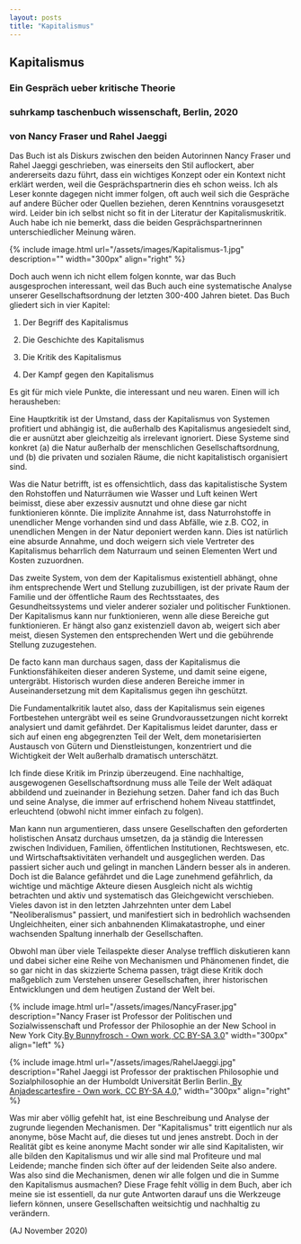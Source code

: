 ```yaml
---
layout: posts
title: "Kapitalismus"
---
```



## Kapitalismus
### Ein Gespräch ueber kritische Theorie
### suhrkamp taschenbuch wissenschaft, Berlin, 2020

### von Nancy Fraser und Rahel Jaeggi

<!-- ----------------------------------------------------------------------------- -->
<!-- ----------------------------------------------------------------------------- -->

Das Buch ist als Diskurs zwischen den beiden Autorinnen Nancy Fraser und Rahel Jaeggi geschrieben, was einerseits den Stil auflockert, aber andererseits dazu führt, dass ein wichtiges Konzept oder ein Kontext nicht erklärt werden, weil die Gesprächspartnerin dies eh schon weiss. Ich als Leser konnte dagegen nicht immer folgen, oft auch weil sich die Gespräche auf andere Bücher oder Quellen beziehen, deren Kenntnins vorausgesetzt wird. Leider bin ich selbst nicht so fit in der Literatur der Kapitalismuskritik.
Auch habe ich nie bemerkt, dass die beiden Gesprächspartnerinnen unterschiedlicher Meinung wären.


{% include image.html url="/assets/images/Kapitalismus-1.jpg"
    description=""  width="300px"
    align="right" %}

Doch auch wenn ich nicht ellem folgen konnte, war das Buch ausgesprochen interessant, weil das Buch auch eine systematische Analyse unserer Gesellschaftsordnung der letzten 300-400 Jahren bietet. Das Buch gliedert sich in vier Kapitel:

1. Der Begriff des Kapitalismus

2. Die Geschichte des Kapitalismus

3. Die Kritik des Kapitalismus

4. Der Kampf gegen den Kapitalismus

Es git für mich viele Punkte, die interessant und neu waren. Einen will ich herausheben:

Eine Hauptkritik ist der Umstand, dass der Kapitalismus von Systemen profitiert und abhängig ist, die außerhalb des Kapitalismus angesiedelt sind, die er ausnützt aber gleichzeitig als irrelevant ignoriert. Diese Systeme sind konkret (a) die Natur außerhalb der menschlichen Gesellschaftsordnung, und (b) die privaten und sozialen Räume, die nicht kapitalistisch organisiert sind.

Was die Natur betrifft, ist es offensichtlich, dass das kapitalistische System den Rohstoffen und Naturräumen wie Wasser und Luft keinen Wert beimisst, diese aber exzessiv ausnutzt und ohne diese gar nicht funktionieren könnte. 
Die implizite Annahme ist, dass Naturrohstoffe in unendlicher Menge vorhanden sind und dass Abfälle, wie z.B. CO2, in unendlichen Mengen in der Natur deponiert werden kann. Dies ist natürlich eine absurde Annahme, und doch weigern sich viele Vertreter des Kapitalismus beharrlich dem Naturraum und seinen Elementen Wert und Kosten zuzuordnen.

Das zweite System, von dem der Kapitalismus existentiell abhängt, ohne ihm entsprechende Wert und Stellung zuzubilligen, ist der private Raum der Familie und der öffentliche Raum des Rechtsstaates, des Gesundheitssystems und vieler anderer sozialer und politischer Funktionen. Der Kapitalismus kann nur funktionieren, wenn alle diese Bereiche gut funktionieren. Er hängt also ganz existenziell davon ab, weigert sich aber meist, diesen Systemen den entsprechenden Wert und die gebührende Stellung zuzugestehen.

De facto kann man durchaus sagen, dass der Kapitalismus die Funktionsfähikeiten dieser anderen Systeme, und damit seine eigene, untergräbt. Historisch wurden diese anderen Bereiche immer in Auseinandersetzung mit dem Kapitalismus gegen ihn geschützt.

Die Fundamentalkritik lautet also, dass der Kapitalismus sein eigenes Fortbestehen untergräbt weil es seine Grundvoraussetzungen nicht korrekt analysiert und damit gefährdet. Der Kapitalismus leidet darunter, dass er sich auf einen eng abgegrenzten Teil der Welt, dem monetarisierten Austausch von Gütern und Dienstleistungen, konzentriert und die Wichtigkeit der Welt außerhalb dramatisch unterschätzt.

Ich finde diese Kritik im Prinzip überzeugend. Eine nachhaltige, ausgewogenen Gesellschaftsordnung muss alle Teile der Welt adäquat abbildend und zueinander in Beziehung setzen. Daher fand ich das Buch und seine Analyse, die immer auf erfrischend hohem Niveau stattfindet, erleuchtend (obwohl nicht immer einfach zu folgen).

Man kann nun argumentieren, dass unsere Gesellschaften den geforderten holistischen Ansatz durchaus umsetzen, da ja ständig die Interessen zwischen Individuen, Familien, öffentlichen Institutionen, Rechtswesen, etc. und Wirtschaftsaktivitäten verhandelt und ausgeglichen werden. Das passiert sicher auch und gelingt in manchen Ländern besser als in anderen. Doch ist die Balance gefährdet und die Lage zunehmend gefährlich, da wichtige und mächtige Akteure diesen Ausgleich nicht als wichtig betrachten und aktiv und systematisch das Gleichgewicht verschieben. Vieles davon ist in den letzten Jahrzehnten unter dem Label "Neoliberalismus" passiert, und manifestiert sich in bedrohlich wachsenden Ungleichheiten, einer sich anbahnenden Klimakatastrophe, und einer wachsenden Spaltung innerhalb der Gesellschaften.

Obwohl man über viele Teilaspekte dieser Analyse trefflich diskutieren kann und dabei sicher eine Reihe von Mechanismen und Phänomenen findet, die so gar nicht in das skizzierte Schema passen, trägt diese Kritik doch maßgeblich zum Verstehen unserer Gesellschaften, ihrer historischen Entwicklungen und dem heutigen Zustand der Welt bei.



{% include image.html url="/assets/images/NancyFraser.jpg"
    description="Nancy Fraser ist Professor der Politischen und Sozialwissenschaft und Professor der Philosophie an der New School in New York City.<a
    href='https://commons.wikimedia.org/w/index.php?curid=5610138'>By
    Bunnyfrosch - Own work, CC BY-SA 3.0</a>" width="300px"
    align="left" %}

{% include image.html url="/assets/images/RahelJaeggi.jpg"
    description="Rahel Jaeggi ist Professor der praktischen Philosophie und Sozialphilosophie an der Humboldt Universität Berlin Berlin.<a
    href='https://commons.wikimedia.org/w/index.php?curid=60620400'> 
    By Anjadescartesfire - Own work, CC BY-SA 4.0,</a>"  width="300px"
    align="right" %}

Was mir aber völlig gefehlt hat, ist eine Beschreibung und Analyse der zugrunde liegenden Mechanismen. Der "Kapitalismus" tritt eigentlich nur als anonyme, böse Macht auf, die dieses tut und jenes anstrebt. Doch in der Realität gibt es keine anonyme Macht sonder wir alle sind Kapitalisten, wir alle bilden den Kapitalismus und wir alle sind mal Profiteure und mal Leidende; manche finden sich öfter auf der leidenden Seite also andere. Was also sind die Mechanismen, denen wir alle folgen und die in Summe den Kapitalismus ausmachen? Diese Frage fehlt völlig in dem Buch, aber ich meine sie ist essentiell, da nur gute Antworten darauf uns die Werkzeuge liefern können, unsere Gesellschaften weitsichtig und nachhaltig zu verändern.


(AJ November 2020)

<br>
